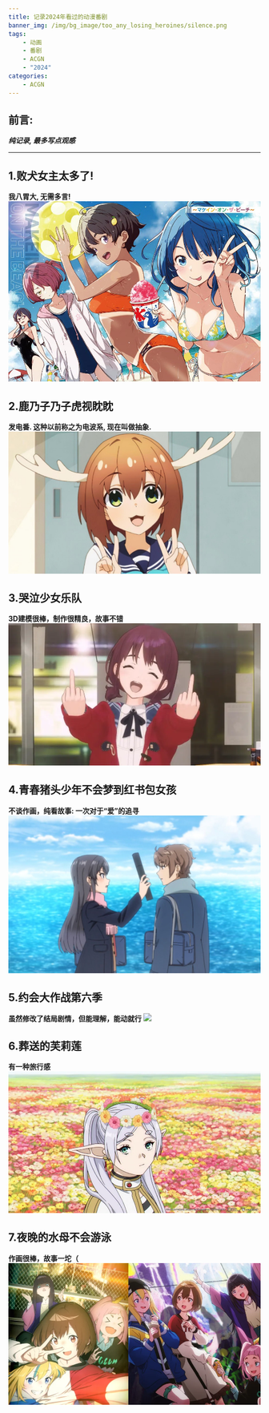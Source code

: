 ```yaml
---
title: 记录2024年看过的动漫番剧
banner_img: /img/bg_image/too_any_losing_heroines/silence.png
tags: 
    - 动画
    - 番剧
    - ACGN
    - "2024"
categories: 
    - ACGN
---
```


## 前言:
***纯记录, 最多写点观感***

***

## 1.败犬女主太多了!
**我八胃大, 无需多言!**
![](https://raw.githubusercontent.com/HarmonyTou/harmonytou.github.io/main/source/img/animepic/too_any_losing_heroines.jpg)

## 2.鹿乃子乃子虎视眈眈
**发电番. 这种以前称之为电波系, 现在叫做抽象.**
![](https://raw.githubusercontent.com/HarmonyTou/harmonytou.github.io/main/source/img/animepic/my_deer_friend_nokotan.png)

## 3.哭泣少女乐队
**3D建模很棒，制作很精良，故事不错**
![](https://raw.githubusercontent.com/HarmonyTou/harmonytou.github.io/main/source/img/animepic/girls_band_cry.png)

## 4.青春猪头少年不会梦到红书包女孩
**不谈作画，纯看故事: 一次对于“爱”的追寻**
![](https://raw.githubusercontent.com/HarmonyTou/harmonytou.github.io/main/source/img/animepic/rascal_does_not_dream_of_a_knapsack_kid.jpg)

## 5.约会大作战第六季
**虽然修改了结局剧情，但能理解，能动就行**
![](https://raw.githubusercontent.com/HarmonyTou/harmonytou.github.io/main/source/img/animepic/date_a_live_6.png)

## 6.葬送的芙莉莲
**有一种旅行感**
![](https://raw.githubusercontent.com/HarmonyTou/harmonytou.github.io/main/source/img/animepic/frieren_beyond_journey's_end.png)

## 7.夜晚的水母不会游泳
**作画很棒，故事一坨（**
![](https://raw.githubusercontent.com/HarmonyTou/harmonytou.github.io/main/source/img/animepic/jellyfish_can't_swim_in_the_night.png)
